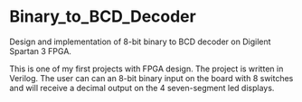 # Binary_to_BCD_Decoder
Design and implementation of 8-bit binary to BCD decoder on Digilent Spartan 3 FPGA.

This is one of my first projects with FPGA design. The project is written in Verilog. The user can can an 8-bit binary input on the board with 8 switches and will receive a decimal output on the 4 seven-segment led displays.
